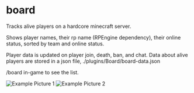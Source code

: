 # board
Tracks alive players on a hardcore minecraft server.

Shows player names, their rp name (RPEngine dependency), their online status, sorted by team and online status. 

Player data is updated on player join, death, ban, and chat.
Data about alive players are stored in a json file, ./plugins/Board/board-data.json

/board in-game to see the list.


![Example Picture 1](https://github.com/fouf/board/blob/master/example-1.png)
![Example Picture 2](https://github.com/fouf/board/blob/master/example-2.png)
